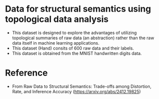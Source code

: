 # Data for structural semantics using topological data analysis
- This dataset is designed to explore the advantages of utilizing topological summaries of raw data (an abstraction) rather than the raw data itself in machine learning applications.
- This dataset (Hand) consits of $600$ raw data and their labels.
- This dataset is obtained from the MNIST handwritten digits data. 

# Reference
- From Raw Data to Structural Semantics: Trade-offs among Distortion, Rate, and Inference Accuracy (https://arxiv.org/abs/2412.19825)
